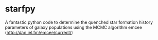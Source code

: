 starfpy
=======

A fantastic python code to determine the quenched star formation history parameters of galaxy populations using the MCMC algorithm emcee (http://dan.iel.fm/emcee/current/)
